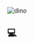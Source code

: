 ![dino](https://github.com/realtrynna/loocalhost/assets/119386740/23a0e3e5-86db-41fb-b0e8-ede11e2fb9b0)  

## 💻
